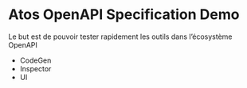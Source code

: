 # Atos OpenAPI Specification Demo

Le but est de pouvoir tester rapidement les outils dans l’écosystème OpenAPI

- CodeGen
- Inspector
- UI